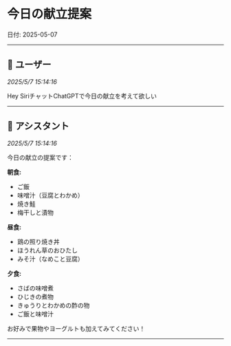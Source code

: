 # 今日の献立提案

日付: 2025-05-07

---

## 👤 ユーザー
*2025/5/7 15:14:16*

Hey SiriチャットChatGPTで今日の献立を考えて欲しい

---

## 🤖 アシスタント
*2025/5/7 15:14:16*

今日の献立の提案です：

**朝食:**
- ご飯
- 味噌汁（豆腐とわかめ）
- 焼き鮭
- 梅干しと漬物

**昼食:**
- 鶏の照り焼き丼
- ほうれん草のおひたし
- みそ汁（なめこと豆腐）

**夕食:**
- さばの味噌煮
- ひじきの煮物
- きゅうりとわかめの酢の物
- ご飯と味噌汁

お好みで果物やヨーグルトも加えてみてください！

---
